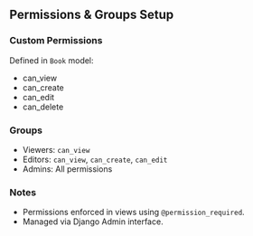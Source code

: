 ## Permissions & Groups Setup

### Custom Permissions
Defined in `Book` model:
- can_view
- can_create
- can_edit
- can_delete

### Groups
- Viewers: `can_view`
- Editors: `can_view`, `can_create`, `can_edit`
- Admins: All permissions

### Notes
- Permissions enforced in views using `@permission_required`.
- Managed via Django Admin interface.
